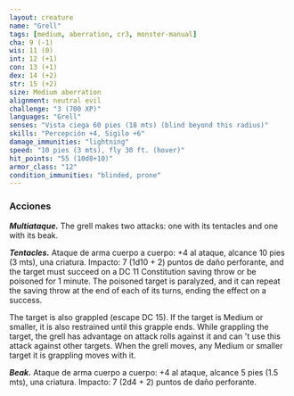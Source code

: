 ```yaml
---
layout: creature
name: "Grell"
tags: [medium, aberration, cr3, monster-manual]
cha: 9 (-1)
wis: 11 (0)
int: 12 (+1)
con: 13 (+1)
dex: 14 (+2)
str: 15 (+2)
size: Medium aberration
alignment: neutral evil
challenge: "3 (700 XP)"
languages: "Grell"
senses: "Vista ciega 60 pies (18 mts) (blind beyond this radius)"
skills: "Percepción +4, Sigilo +6"
damage_immunities: "lightning"
speed: "10 pies (3 mts), fly 30 ft. (hover)"
hit_points: "55 (10d8+10)"
armor_class: "12"
condition_immunities: "blinded, prone"
---
```


### Acciones

***Multiataque.*** The grell makes two attacks: one with its tentacles and one with its beak.

***Tentacles.*** Ataque de arma cuerpo a cuerpo: +4 al ataque, alcance 10 pies (3 mts), una criatura. Impacto: 7 (1d10 + 2) puntos de daño perforante, and the target must succeed on a DC 11 Constitution saving throw or be poisoned for 1 minute. The poisoned target is paralyzed, and it can repeat the saving throw at the end of each of its turns, ending the effect on a success.

The target is also grappled (escape DC 15). If the target is Medium or smaller, it is also restrained until this grapple ends. While grappling the target, the grell has advantage on attack rolls against it and can 't use this attack against other targets. When the grell moves, any Medium or smaller target it is grappling moves with it.

***Beak.*** Ataque de arma cuerpo a cuerpo: +4 al ataque, alcance 5 pies (1.5 mts), una criatura. Impacto: 7 (2d4 + 2) puntos de daño perforante.